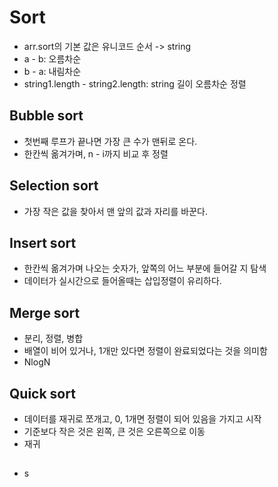 # Sort

- arr.sort의 기본 값은 유니코드 순서 -> string
- a - b: 오름차순
- b - a: 내림차순
- string1.length - string2.length: string 길이 오름차순 정렬

## Bubble sort

- 첫번째 루프가 끝나면 가장 큰 수가 맨뒤로 온다.
- 한칸씩 옮겨가며, n - i까지 비교 후 정렬

## Selection sort

- 가장 작은 값을 찾아서 맨 앞의 값과 자리를 바꾼다.

## Insert sort

- 한칸씩 옮겨가며 나오는 숫자가, 앞쪽의 어느 부분에 들어갈 지 탐색
- 데이터가 실시간으로 들어올때는 삽입정렬이 유리하다.

## Merge sort

- 분리, 정렬, 병합
- 배열이 비어 있거나, 1개만 있다면 정렬이 완료되었다는 것을 의미함
- NlogN

## Quick sort

- 데이터를 재귀로 쪼개고, 0, 1개면 정렬이 되어 있음을 가지고 시작
- 기준보다 작은 것은 왼쪽, 큰 것은 오른쪽으로 이동
- 재귀

##

- s

